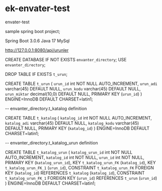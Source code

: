# ek-envater-test
envater-test

sample spring boot project;

Spring Boot 3.0.6
Java 17
MySql


http://127.0.0.1:8080/api/urunler


CREATE DATABASE  IF NOT EXISTS `envanter_directory`;
USE `envanter_directory`;


DROP TABLE IF EXISTS `t_urun`;

CREATE TABLE `t_urun` (
  `urun_id` int NOT NULL AUTO_INCREMENT,
  `urun_adi` varchar(45) DEFAULT NULL,
  `urun_kodu` varchar(45) DEFAULT NULL,
  `urun_miktar` decimal(10,0) DEFAULT NULL,
  PRIMARY KEY (`urun_id`)
) ENGINE=InnoDB DEFAULT CHARSET=latin1;

-- envanter_directory.t_katalog definition

CREATE TABLE `t_katalog` (
  `katalog_id` int NOT NULL AUTO_INCREMENT,
  `katalog_adi` varchar(45) DEFAULT NULL,
  `katalog_kodu` varchar(45) DEFAULT NULL,
  PRIMARY KEY (`katalog_id`)
) ENGINE=InnoDB DEFAULT CHARSET=latin1;


-- envanter_directory.t_katalog_urun definition

CREATE TABLE `t_katalog_urun` (
  `katalog_urun_id` int NOT NULL AUTO_INCREMENT,
  `katalog_id` int NOT NULL,
  `urun_id` int NOT NULL,
  PRIMARY KEY (`katalog_urun_id`),
  KEY `t_katalog_urun_FK` (`katalog_id`),
  KEY `t_katalog_urun_FK_1` (`urun_id`),
  CONSTRAINT `t_katalog_urun_FK` FOREIGN KEY (`katalog_id`) REFERENCES `t_katalog` (`katalog_id`),
  CONSTRAINT `t_katalog_urun_FK_1` FOREIGN KEY (`urun_id`) REFERENCES `t_urun` (`urun_id`)
) ENGINE=InnoDB DEFAULT CHARSET=latin1;

